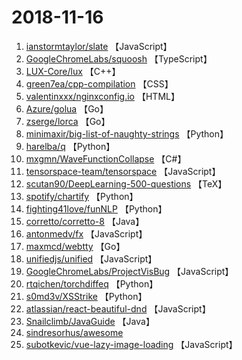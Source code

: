 # 2018-11-16

1. [ianstormtaylor/slate](https://github.com/ianstormtaylor/slate) 【JavaScript】
2. [GoogleChromeLabs/squoosh](https://github.com/GoogleChromeLabs/squoosh) 【TypeScript】
3. [LUX-Core/lux](https://github.com/LUX-Core/lux) 【C++】
4. [green7ea/cpp-compilation](https://github.com/green7ea/cpp-compilation) 【CSS】
5. [valentinxxx/nginxconfig.io](https://github.com/valentinxxx/nginxconfig.io) 【HTML】
6. [Azure/golua](https://github.com/Azure/golua) 【Go】
7. [zserge/lorca](https://github.com/zserge/lorca) 【Go】
8. [minimaxir/big-list-of-naughty-strings](https://github.com/minimaxir/big-list-of-naughty-strings) 【Python】
9. [harelba/q](https://github.com/harelba/q) 【Python】
10. [mxgmn/WaveFunctionCollapse](https://github.com/mxgmn/WaveFunctionCollapse) 【C#】
11. [tensorspace-team/tensorspace](https://github.com/tensorspace-team/tensorspace) 【JavaScript】
12. [scutan90/DeepLearning-500-questions](https://github.com/scutan90/DeepLearning-500-questions) 【TeX】
13. [spotify/chartify](https://github.com/spotify/chartify) 【Python】
14. [fighting41love/funNLP](https://github.com/fighting41love/funNLP) 【Python】
15. [corretto/corretto-8](https://github.com/corretto/corretto-8) 【Java】
16. [antonmedv/fx](https://github.com/antonmedv/fx) 【JavaScript】
17. [maxmcd/webtty](https://github.com/maxmcd/webtty) 【Go】
18. [unifiedjs/unified](https://github.com/unifiedjs/unified) 【JavaScript】
19. [GoogleChromeLabs/ProjectVisBug](https://github.com/GoogleChromeLabs/ProjectVisBug) 【JavaScript】
20. [rtqichen/torchdiffeq](https://github.com/rtqichen/torchdiffeq) 【Python】
21. [s0md3v/XSStrike](https://github.com/s0md3v/XSStrike) 【Python】
22. [atlassian/react-beautiful-dnd](https://github.com/atlassian/react-beautiful-dnd) 【JavaScript】
23. [Snailclimb/JavaGuide](https://github.com/Snailclimb/JavaGuide) 【Java】
24. [sindresorhus/awesome](https://github.com/sindresorhus/awesome) 
25. [subotkevic/vue-lazy-image-loading](https://github.com/subotkevic/vue-lazy-image-loading) 【JavaScript】
